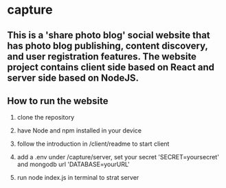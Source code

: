 # capture

## This is a 'share photo blog' social website that has photo blog publishing, content discovery, and user registration features. The website project contains client side based on React and server side based on NodeJS.

## How to run the website

1. clone the repository

2. have Node and npm installed in your device

3. follow the introduction in /client/readme to start client

4. add a .env under /capture/server, set your secret 'SECRET=yoursecret' and mongodb url 'DATABASE=yourURL'

5. run node index.js in terminal to strat server 
